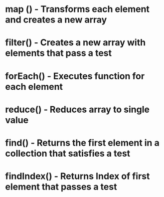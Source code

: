 # map () - Transforms each element and creates a new array
# filter() - Creates a new array with elements that pass a test
# forEach() - Executes function for each element
# reduce() - Reduces array to single value
# find() - Returns the first element in a collection that satisfies a test
# findIndex() - Returns Index of first element that passes a test